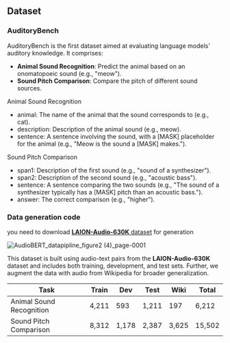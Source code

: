 ## Dataset
### AuditoryBench
AuditoryBench is the first dataset aimed at evaluating language models' auditory knowledge. It comprises:
- **Animal Sound Recognition**: Predict the animal based on an onomatopoeic sound (e.g., "meow").
- **Sound Pitch Comparison**: Compare the pitch of different sound sources.

Animal Sound Recognition
- animal: The name of the animal that the sound corresponds to (e.g., cat).
- description: Description of the animal sound (e.g., meow).
- sentence: A sentence involving the sound, with a [MASK] placeholder for the animal (e.g., "Meow is the sound a [MASK] makes.").

Sound Pitch Comparison
- span1: Description of the first sound (e.g., "sound of a synthesizer").
- span2: Description of the second sound (e.g., "acoustic bass").
- sentence: A sentence comparing the two sounds (e.g., "The sound of a synthesizer typically has a [MASK] pitch than an acoustic bass.").
- answer: The correct comparison (e.g., "higher").

### Data generation code 
you need to download [**LAION-Audio-630K** dataset](https://huggingface.co/datasets/Meranti/CLAP_freesound) for generation



![AudioBERT_datapipline_figure2 (4)_page-0001](https://github.com/user-attachments/assets/1d1093e9-c07e-4a81-9ef0-5f2ee860cf5c)


This dataset is built using audio-text pairs from the **LAION-Audio-630K** dataset and includes both training, development, and test sets. Further, we augment the data with audio from Wikipedia for broader generalization.

| Task                  | Train | Dev | Test | Wiki | Total |
|-----------------------|-------|-----|------|------|-------|
| Animal Sound Recognition | 4,211 | 593 | 1,211 | 197 | 6,212 |
| Sound Pitch Comparison  | 8,312 | 1,178 | 2,387 | 3,625 | 15,502 |

